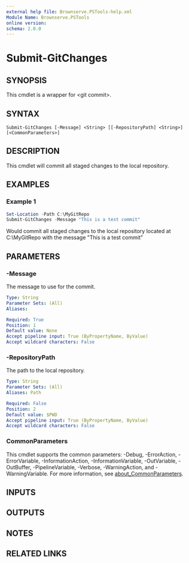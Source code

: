 ```yaml
---
external help file: Brownserve.PSTools-help.xml
Module Name: Brownserve.PSTools
online version:
schema: 2.0.0
---
```


# Submit-GitChanges

## SYNOPSIS
This cmdlet is a wrapper for \<git commit\>.

## SYNTAX

```
Submit-GitChanges [-Message] <String> [[-RepositoryPath] <String>] [<CommonParameters>]
```

## DESCRIPTION
This cmdlet will commit all staged changes to the local repository.

## EXAMPLES

### Example 1
```powershell
Set-Location -Path C:\MyGitRepo
Submit-GitChanges -Message "This is a test commit"
```

Would commit all staged changes to the local repository located at C:\MyGitRepo with the message "This is a test commit"

## PARAMETERS

### -Message
The message to use for the commit.

```yaml
Type: String
Parameter Sets: (All)
Aliases:

Required: True
Position: 1
Default value: None
Accept pipeline input: True (ByPropertyName, ByValue)
Accept wildcard characters: False
```

### -RepositoryPath
The path to the local repository.

```yaml
Type: String
Parameter Sets: (All)
Aliases: Path

Required: False
Position: 2
Default value: $PWD
Accept pipeline input: True (ByPropertyName, ByValue)
Accept wildcard characters: False
```

### CommonParameters
This cmdlet supports the common parameters: -Debug, -ErrorAction, -ErrorVariable, -InformationAction, -InformationVariable, -OutVariable, -OutBuffer, -PipelineVariable, -Verbose, -WarningAction, and -WarningVariable. For more information, see [about_CommonParameters](http://go.microsoft.com/fwlink/?LinkID=113216).

## INPUTS

## OUTPUTS

## NOTES

## RELATED LINKS
